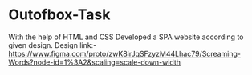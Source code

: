 # Outofbox-Task
With the help of HTML and CSS Developed a SPA website according to given design.
 Design link:- https://www.figma.com/proto/zwK8irJqSFzyzM44Lhac79/Screaming-Words?node-id=1%3A2&scaling=scale-down-width
